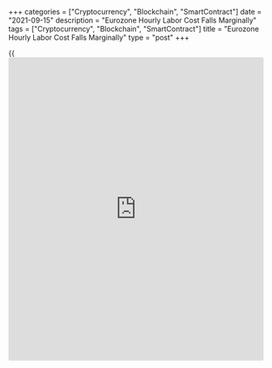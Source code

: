 +++
categories = ["Cryptocurrency", "Blockchain", "SmartContract"]
date = "2021-09-15"
description = "Eurozone Hourly Labor Cost Falls Marginally"
tags = ["Cryptocurrency", "Blockchain", "SmartContract"]
title = "Eurozone Hourly Labor Cost Falls Marginally"
type = "post"
+++

{{<iframe id="large-banner" src="https://www.bounty.group/#slide=8.0" width="100%" height="600" scrolling="no" style="border: 0px solid rgb(216, 221, 230); border-radius: 3px;">}}

Eurozone hourly labor costs dropped slightly in the second quarter, data
from Eurostat showed on Wednesday.

Hourly labor cost fell 0.1 percent on yearly basis, in contrast to the
1.3 percent increase registered in the first quarter.

The two main components of labor costs are wages and salaries and non-
wage costs. The costs of wages and salaries per hour worked dropped 0.4
percent, while the non-wage component rose 0.8 percent.

The fall in euro-zone average hourly labor costs in the second quarter
compared to a year earlier was mainly due to pandemic-related
distortions to the data that will continue to muddy the picture for
another couple of quarters, Jessica Hinds, an economist at Capital
Economics, said.

Nevertheless, the spare capacity in the labor market will keep wage
growth subdued, the economist added.

For comments and feedback [contact](https://www.playgroundfx.com/contact/): editorial@rtt[news](https://www.letsplayfx.com/blog/forex-news-website/).com

[Economic News][1]

 **What parts of the world are seeing the best (and worst) economic
performances lately? Click[here][2] to check out our [Econ Scorecard][2]
and find out! See up-to-the-moment [ranking](https://www.playgroundfx.com/blog/crypto-exchange-ranking/)s for the best and worst
performers in [GDP][3], [unemployment rate][4], [inflation][5] and much
more.**

   1. www.rtt[news](https://www.letsplayfx.com/blog/forex-news-website/).com/Content/EconomicNews.aspx
   2. www.rtt[news](https://www.letsplayfx.com/blog/forex-news-website/).com/economic-scorecard/world-rank/industrial-production/highest-performance.aspx
   3. www.rtt[news](https://www.letsplayfx.com/blog/forex-news-website/).com/economic-scorecard/world-rank/GDP/highest-performance.aspx
   4. www.rtt[news](https://www.letsplayfx.com/blog/forex-news-website/).com/economic-scorecard/world-rank/unemployment-rate/lowest-performance.aspx
   5. www.rtt[news](https://www.letsplayfx.com/blog/forex-news-website/).com/economic-scorecard/world-rank/CPI/highest-performance.aspx